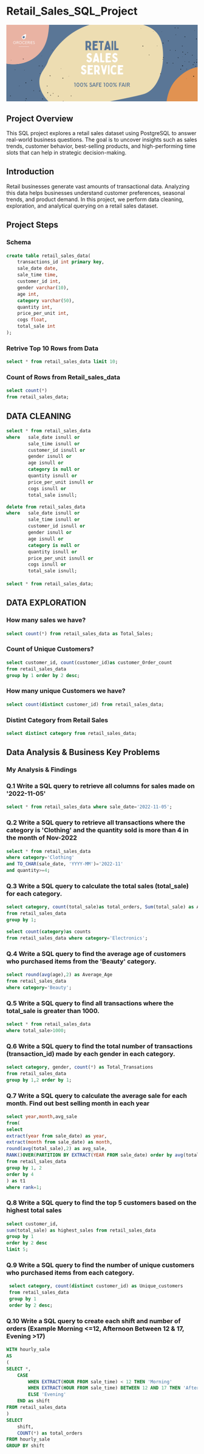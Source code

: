 # Retail_Sales_SQL_Project

![](https://github.com/mahibore/Retail_Sales_SQL_Project/blob/main/RETAIL%20SALES%20service.png)

## Project Overview
This SQL project explores a retail sales dataset using PostgreSQL to answer real-world business questions. The goal is to uncover insights such as sales trends, customer behavior, best-selling products, and high-performing time slots that can help in strategic decision-making.

## Introduction
Retail businesses generate vast amounts of transactional data. Analyzing this data helps businesses understand customer preferences, seasonal trends, and product demand. In this project, we perform data cleaning, exploration, and analytical querying on a retail sales dataset.

## Project Steps

### Schema
```sql
create table retail_sales_data(
	transactions_id int primary key,
	sale_date date,
	sale_time time,
	customer_id int,
	gender varchar(10),
	age int,
	category varchar(50),
	quantity int,
	price_per_unit int,
	cogs float,
	total_sale int
);
```

### Retrive Top 10 Rows from Data
```sql
select * from retail_sales_data limit 10;
```
### Count of Rows from Retail_sales_data
```sql
select count(*) 
from retail_sales_data;
```
## DATA CLEANING
```sql
select * from retail_sales_data
where 	sale_date isnull or
		sale_time isnull or
		customer_id isnull or
		gender isnull or
		age isnull or
		category is null or
		quantity isnull or
		price_per_unit isnull or
		cogs isnull or
		total_sale isnull;
```
```sql
delete from retail_sales_data 
where 	sale_date isnull or
		sale_time isnull or
		customer_id isnull or
		gender isnull or
		age isnull or
		category is null or
		quantity isnull or
		price_per_unit isnull or
		cogs isnull or
		total_sale isnull;

select * from retail_sales_data;
```

## DATA EXPLORATION
### How many sales we have?
```sql
select count(*) from retail_sales_data as Total_Sales;
```

### Count of Unique Customers?
```sql
select customer_id, count(customer_id)as customer_Order_count
from retail_sales_data
group by 1 order by 2 desc;
```
### How many unique Customers we have?
```sql
select count(distinct customer_id) from retail_sales_data;
```

### Distint Category from Retail Sales
```sql
select distinct category from retail_sales_data;
```

## Data Analysis & Business Key Problems

### My Analysis & Findings

### Q.1 Write a SQL query to retrieve all columns for sales made on '2022-11-05'
```sql
select * from retail_sales_data where sale_date='2022-11-05';
```
### Q.2 Write a SQL query to retrieve all transactions where the category is 'Clothing' and the quantity sold is more than 4 in the month of Nov-2022
```sql
select * from retail_sales_data
where category='Clothing'
and TO_CHAR(sale_date, 'YYYY-MM')='2022-11'
and quantity>=4;
```

### Q.3 Write a SQL query to calculate the total sales (total_sale) for each category.
```sql
select category, count(total_sale)as total_orders, Sum(total_sale) as Amount
from retail_sales_data
group by 1;
```
```sql
select count(category)as counts
from retail_sales_data where category='Electronics';
```

### Q.4 Write a SQL query to find the average age of customers who purchased items from the 'Beauty' category.
```sql
select round(avg(age),2) as Average_Age 
from retail_sales_data 
where category='Beauty';
```

### Q.5 Write a SQL query to find all transactions where the total_sale is greater than 1000.
```sql
select * from retail_sales_data
where total_sale>1000;
```

### Q.6 Write a SQL query to find the total number of transactions (transaction_id) made by each gender in each category.
```sql
select category, gender, count(*) as Total_Transations
from retail_sales_data
group by 1,2 order by 1;
```

### Q.7 Write a SQL query to calculate the average sale for each month. Find out best selling month in each year
```sql
select year,month,avg_sale
from(
select 
extract(year from sale_date) as year,
extract(month from sale_date) as month,
round(avg(total_sale),2) as avg_sale,
RANK()OVER(PARTITION BY EXTRACT(YEAR FROM sale_date) order by avg(total_sale) desc) as rank
from retail_sales_data
group by 1, 2
order by 4
) as t1
where rank=1;
```

### Q.8 Write a SQL query to find the top 5 customers based on the highest total sales 
```sql
select customer_id, 
sum(total_sale) as highest_sales from retail_sales_data
group by 1
order by 2 desc
limit 5;
```

### Q.9 Write a SQL query to find the number of unique customers who purchased items from each category.
```sql
 select category, count(distinct customer_id) as Unique_customers
 from retail_sales_data 
 group by 1
 order by 2 desc;
```

### Q.10 Write a SQL query to create each shift and number of orders (Example Morning <=12, Afternoon Between 12 & 17, Evening >17)
```sql
WITH hourly_sale
AS
(
SELECT *,
    CASE
        WHEN EXTRACT(HOUR FROM sale_time) < 12 THEN 'Morning'
        WHEN EXTRACT(HOUR FROM sale_time) BETWEEN 12 AND 17 THEN 'Afternoon'
        ELSE 'Evening'
    END as shift
FROM retail_sales_data
)
SELECT 
    shift,
    COUNT(*) as total_orders    
FROM hourly_sale
GROUP BY shift
```







